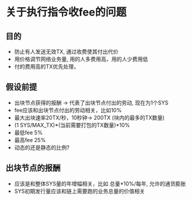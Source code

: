 # 关于执行指令收fee的问题

## 目的
- 防止有人发送无效TX, 通过收费使其付出代价
- 用价格调节网络业务量, 用的人多费用高，用的人少费用低
- 付的费用高的TX优先处理，

## 假设前提
- 出块节点获得的报酬 -> 代表了出块节点付出的劳动, 现在为1个SYS
- fee应该和出块节点付出的劳动相关，比如10%
- 最大出块速率20TX/秒，10秒钟-> 200TX (块内的最多的TX数量)
- (1 SYS/MAX_TX)*(当前需要打包的TX数量)*10%
- 最低fee 5%
- 最高fee 25%
- 动态的还是静态的比例?

## 出块节点的报酬
- 应该是和整体SYS量的年增幅相关，比如 总量*10%/每年, 允许的通货膨胀
- SYS初期发行量应该和链上需要跑的业务总量的价值相关
